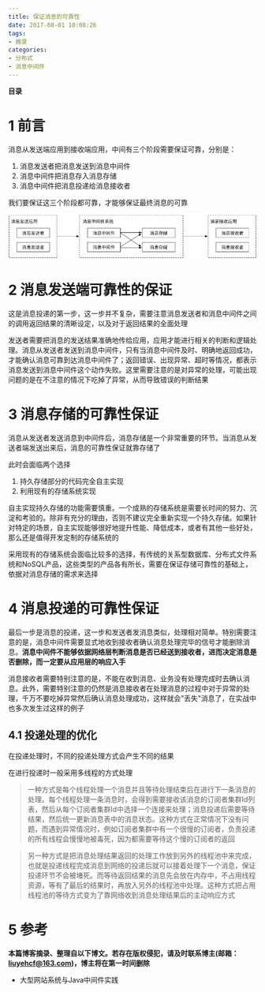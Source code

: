 ```yaml
---
title: 保证消息的可靠性
date: 2017-08-01 10:08:26
tags: 
- 摘录
categories: 
- 分布式
- 消息中间件
---
```


__目录__

<!-- toc -->
<!--more-->

# 1 前言

消息从发送端应用到接收端应用，中间有三个阶段需要保证可靠，分别是：

1. 消息发送者把消息发送到消息中间件
1. 消息中间件把消息存入消息存储
1. 消息中间件把消息投递给消息接收者

我们要保证这三个阶段都可靠，才能够保证最终消息的可靠

![fig1](/images/保证消息的可靠性/fig1.png)

# 2 消息发送端可靠性的保证

这是消息投递的第一步，这一步并不复杂，需要注意消息发送者和消息中间件之间的调用返回结果的清晰设定，以及对于返回结果的全面处理

发送者需要把消息的发送结果准确地传给应用，应用才能进行相关的判断和逻辑处理。消息从发送者发送到消息中间件，只有当消息中间件及时、明确地返回成功，才能确认消息可靠到达消息中间件了；返回错误、出现异常、超时等情况，都表示消息发送到消息中间件这个动作失败。这里需要注意的是对异常的处理，可能出现问题的是在不注意的情况下吃掉了异常，从而导致错误的判断结果

# 3 消息存储的可靠性保证

消息从发送者发送消息到中间件后，消息存储是一个非常重要的环节。当消息从发送者端发送出来后，消息的可靠性保证就靠存储了

此时会面临两个选择

1. 持久存储部分的代码完全自主实现
1. 利用现有的存储系统实现

自主实现持久存储的功能需要慎重。一个成熟的存储系统是需要长时间的努力、沉淀和考验的。除非有充分的理由，否则不建议完全重新实现一个持久存储。如果针对特定的场景，自主实现能够很好地提升性能、降低成本，或者有其他一些好处，那么还是值得开发定制的存储系统的

采用现有的存储系统会面临比较多的选择，有传统的关系型数据库、分布式文件系统和NoSQL产品，这些类型的产品各有所长，需要在保证存储可靠性的基础上，依据对消息存储的需求来选择

# 4 消息投递的可靠性保证

最后一步是消息的投递，这一步和发送者发消息类似，处理相对简单。特别需要注意的是，消息中间件需要显式地收到接收者确认消息处理完毕的信号才能删除消息。__消息中间件不能够依据网络层判断消息是否已经送到接收者，进而决定消息是否删除，而一定要从应用层的响应入手__

消息接收者需要特别注意的是，不能在收到消息、业务没有处理完成时去确认消息。此外，需要特别注意的仍然是消息接收者在处理消息的过程中对于异常的处理，千万不要吃掉异常然后确认消息处理成功，这样就会"丢失"消息了，在实战中也多次发生过这样的例子

## 4.1 投递处理的优化

在投递处理时，不同的投递处理方式会产生不同的结果

在进行投递时一般采用多线程的方式处理

> 一种方式是每个线程处理一个消息并且等待处理结束后在进行下一条消息的处理。每个线程处理一条消息时，会得到需要接收该消息的订阅者集群Id列表，然后从每个订阅者集群Id中选择一个连接来处理；消息投递后需要等待结果，然后统一更新消息表中的消息状态。这种方式在正常情况下没有问题，而遇到异常情况时，例如订阅者集群中有一个很慢的订阅者，负责投递的所有线程会慢慢地被毒死，因为都需要等待这个慢的订阅者的返回

> 另一种方式是把消息处理结果返回的处理工作放到另外的线程池中来完成，也就是投递线程完成消息到网络的投递后就可以接着处理下一个消息，保证投递环节不会被堵死。而等待返回结果的消息先会放在内存中，不占用线程资源，等有了最后的结果时，再放入另外的线程池中处理。这种方式把占用线程池的等待方式变为了靠网络收到消息处理结果后的主动响应方式

# 5 参考

__本篇博客摘录、整理自以下博文。若存在版权侵犯，请及时联系博主(邮箱：liuyehcf@163.com)，博主将在第一时间删除__

* 大型网站系统与Java中间件实践
